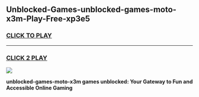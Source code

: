 
## Unblocked-Games-unblocked-games-moto-x3m-Play-Free-xp3e5
<h3>
<a href="https://premium76.site?title=unblocked-games-moto-x3m&ref=19M">CLICK TO PLAY</a></h3>
<hr>

<h3>
<a href="https://premium76.site?title=unblocked-games-moto-x3m&ref=19M">CLICK 2 PLAY</a>
  
</h3>

<a href="https://premium76.site?title=unblocked-games-moto-x3m&ref=19M"><img src="https://clearcache.store/games.png"></a>


**unblocked-games-moto-x3m games unblocked: Your Gateway to Fun and Accessible Online Gaming**
